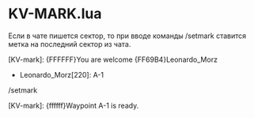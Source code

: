 # KV-MARK.lua
Если в чате пишется сектор, то при вводе команды /setmark ставится метка на последний сектор из чата.

[KV-mark]:  {FFFFFF}You are welcome {FF69B4}Leonardo_Morz

- Leonardo_Morz[220]: А-1
  
/setmark

[KV-mark]: {ffffff}Waypoint А-1 is ready. 


